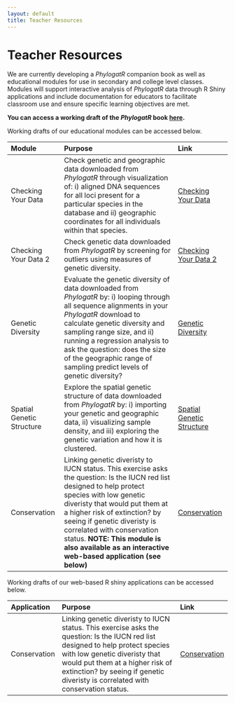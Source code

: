 ```yaml
---
layout: default
title: Teacher Resources
---
```


# Teacher Resources

We are currently developing a *PhylogatR* companion book as well as educational modules for use in secondary and college level classes. Modules will support interactive analysis of *PhylogatR* data through R Shiny applications and include documentation for educators to facilitate classroom use and ensure specific learning objectives are met.

**You can access a working draft of the *PhylogatR* book [here](https://phylogatr.org/book/index.html).** 

Working drafts of our educational modules can be accessed below.

| Module  | Purpose  | Link  |
| :----  | :-----  | :------ |
| Checking Your Data  | Check genetic and geographic data downloaded from *PhylogatR* through visualization of: i) aligned DNA sequences for all loci present for a particular species in the database and ii) geographic coordinates for all individuals within that species. | [Checking Your Data](assets/modules/Checking_Your_Data.html) |
| Checking Your Data 2  | Check genetic data downloaded from *PhylogatR* by screening for outliers using measures of genetic diversity. | [Checking Your Data 2](assets/modules/Checking_Your_Data_2.html) |
| Genetic Diversity | Evaluate the genetic diversity of data downloaded from *PhylogatR* by: i) looping through all sequence alignments in your *PhylogatR* download to calculate genetic diversity and sampling range size, and ii) running a regression analysis to ask the question: does the size of the geographic range of sampling predict levels of genetic diversity? | [Genetic Diversity](assets/modules/phylogatR_genetic-diversity.html) |
| Spatial Genetic Structure | Explore the spatial genetic structure of data downloaded from *PhylogatR* by: i) importing your genetic and geographic data, ii) visualizing sample density, and iii) exploring the genetic variation and how it is clustered. | [Spatial Genetic Structure](assets/modules/Spatial_Genetic_Structure.html) |
| Conservation | Linking genetic diveristy to IUCN status. This exercise asks the question: Is the IUCN red list designed to help protect species with low genetic diveristy that would put them at a higher risk of extinction? by seeing if genetic diveristy is correlated with conservation status. **NOTE: This module is also available as an interactive web-based application (see below)** | [Conservation](assets/modules/phylogatR_conservation.html) |

Working drafts of our web-based R shiny applications can be accessed below.

| Application  | Purpose  | Link  |
| :----  | :-----  | :------ |
| Conservation  | Linking genetic diveristy to IUCN status. This exercise asks the question: Is the IUCN red list designed to help protect species with low genetic diveristy that would put them at a higher risk of extinction? by seeing if genetic diveristy is correlated with conservation status.  | [Conservation](https://gas41h-bryan-carstens.shinyapps.io/PhylogatR-Conservation-2022/) |

